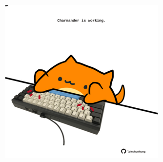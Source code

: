 <!-- built at 21/07/2023, 15:00:58 UTC -->
<p align="center">
  <img width="500" height="500" src="./ReadmeImage.svg">
</p>
